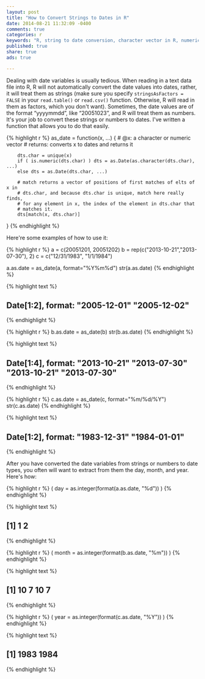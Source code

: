 ```yaml
---
layout: post
title: "How to Convert Strings to Dates in R"
date: 2014-08-21 11:32:09 -0400
comments: true
categories: r
keywords: "R, string to date conversion, character vector in R, numeric vector in R, date in R"
published: true
share: true
ads: true

---
```

Dealing with date variables is usually tedious. When reading in a text data file into R, R will not automatically convert the date values into dates, rather, it will treat them as strings (make sure you specify `stringsAsFactors = FALSE` in your `read.table()` or `read.csv()` function. Otherwise, R will read in them as factors, which you don't want). Sometimes, the date values are of the format “yyyymmdd”, like “20051023”, and R will treat them as numbers. It's your job to convert these strings or numbers to dates. I've written a function that allows you to do that easily. 

{% highlight r %}
as_date = function(x, ...) {
        # @x: a character or numeric vector
        # returns: converts x to dates and returns it

        dts.char = unique(x)
        if ( is.numeric(dts.char) ) dts = as.Date(as.character(dts.char), ...)
        else dts = as.Date(dts.char, ...)

        # match returns a vector of positions of first matches of elts of x in
        # dts.char, and because dts.char is unique, match here really finds,
        # for any element in x, the index of the element in dts.char that
        # matches it.
        dts[match(x, dts.char)]
}
{% endhighlight %}

Here're some examples of how to use it:

{% highlight r %}
a = c(20051201, 20051202)
b = rep(c("2013-10-21","2013-07-30"), 2)
c = c("12/31/1983", "1/1/1984")

a.as.date = as_date(a, format="%Y%m%d")
str(a.as.date)
{% endhighlight %}



{% highlight text %}
##  Date[1:2], format: "2005-12-01" "2005-12-02"
{% endhighlight %}



{% highlight r %}
b.as.date = as_date(b)
str(b.as.date)
{% endhighlight %}



{% highlight text %}
##  Date[1:4], format: "2013-10-21" "2013-07-30" "2013-10-21" "2013-07-30"
{% endhighlight %}



{% highlight r %}
c.as.date = as_date(c, format="%m/%d/%Y")
str(c.as.date)
{% endhighlight %}



{% highlight text %}
##  Date[1:2], format: "1983-12-31" "1984-01-01"
{% endhighlight %}

After you have converted the date variables from strings or numbers to date types, you often will want to extract from them the day, month, and year. Here's how:

{% highlight r %}
( day = as.integer(format(a.as.date, "%d")) )
{% endhighlight %}



{% highlight text %}
## [1] 1 2
{% endhighlight %}



{% highlight r %}
( month = as.integer(format(b.as.date, "%m")) )
{% endhighlight %}



{% highlight text %}
## [1] 10  7 10  7
{% endhighlight %}



{% highlight r %}
( year = as.integer(format(c.as.date, "%Y")) )
{% endhighlight %}



{% highlight text %}
## [1] 1983 1984
{% endhighlight %}
